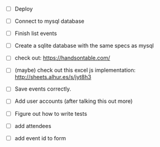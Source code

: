 
 - [ ] Deploy
 - [ ] Connect to mysql database
 - [ ] Finish list events




 - [ ] Create a sqlite database with the same specs as mysql
 - [ ] check out: https://handsontable.com/
 - [ ] (maybe) check out this excel js implementation: http://sheets.alhur.es/s/jyt8h3

 - [ ] Save events correctly.
 - [ ] Add user accounts (after talking this out more)
 
 - [ ] Figure out how to write tests

 - [ ] add attendees
 - [ ] add event id to form
